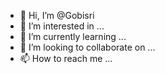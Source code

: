 - 👋 Hi, I’m @Gobisri
- 👀 I’m interested in ...
- 🌱 I’m currently learning ...
- 💞️ I’m looking to collaborate on ...
- 📫 How to reach me ...

<!---
Gobisri/Gobisri is a ✨ special ✨ repository because its `README.md` (this file) appears on your GitHub profile.
You can click the Preview link to take a look at your changes.
--->

